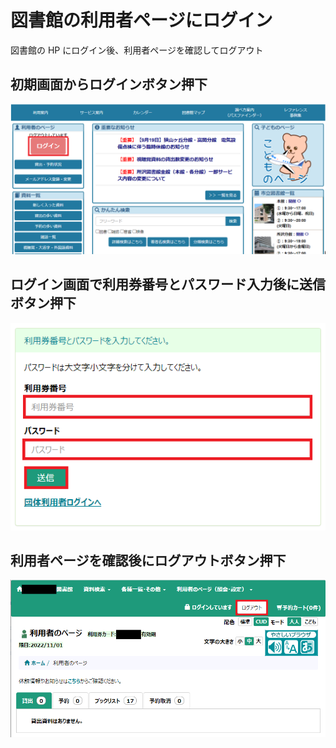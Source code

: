 # 図書館の利用者ページにログイン
図書館の HP にログイン後、利用者ページを確認してログアウト
<br>
## 初期画面からログインボタン押下
![画像1](./Selenium-Exercises2-1.png)
<br>
## ログイン画面で利用券番号とパスワード入力後に送信ボタン押下
![画像2](./Selenium-Exercises2-2.png)
<br>
## 利用者ページを確認後にログアウトボタン押下
![画像3](./Selenium-Exercises2-3.png)
